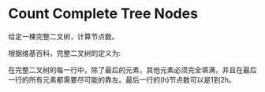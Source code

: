 # Count Complete Tree Nodes

给定一棵完整二叉树，计算节点数。

根据维基百科，完整二叉树的定义为:

在完整二叉树的每一行中，除了最后的元素，其他元素必须完全填满，并且在最后一行的所有元素都需要尽可能的靠左。最后一行的(h)节点数可以是1到2h。
